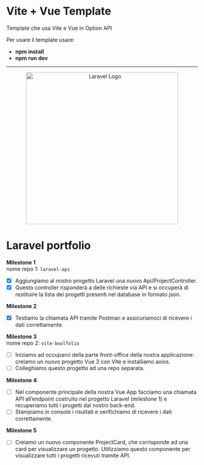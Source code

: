 # Vite + Vue Template 

Template che usa Vite e Vue in Option API

Per usare il template usare:

- **npm install**
- **npm run dev**

---

<p align="center"><a href="https://laravel.com" target="_blank"><img src="https://raw.githubusercontent.com/laravel/art/master/logo-lockup/5%20SVG/2%20CMYK/1%20Full%20Color/laravel-logolockup-cmyk-red.svg" width="400" alt="Laravel Logo"></a></p>

# Laravel portfolio

**Milestone 1**  
nome repo 1: `laravel-api`  
- [x] Aggiungiamo al nostro progetto Laravel una nuovo Api/ProjectController.  
- [x] Questo controller risponderà a delle richieste via API e si occuperà di restituire la lista dei progetti presenti nel database in formato json.

**Milestone 2**    
- [x] Testiamo la chiamata API tramite Postman e assicuriamoci di ricevere i dati correttamente.

**Milestone 3**  
nome repo 2: `vite-boolfolio`  
- [ ] Iniziamo ad occuparci della parte front-office della nostra applicazione: creiamo un nuovo progetto Vue 3 con Vite e installiamo axios.  
- [ ] Colleghiamo questo progetto ad una repo separata.

**Milestone 4**  
- [ ] Nel componente principale della nostra Vue App facciamo una chiamata API all’endpoint costruito nel progetto Laravel (milestone 1) e recuperiamo tutti i progetti dal nostro back-end.  
- [ ] Stampiamo in console i risultati e verifichiamo di ricevere i dati correttamente.

**Milestone 5**  
- [ ] Creiamo un nuovo componente ProjectCard, che corrisponde ad una card per visualizzare un progetto. Utilizziamo questo componente per visualizzare tutti i progetti ricevuti tramite API.